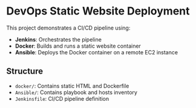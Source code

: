 # DevOps Static Website Deployment

This project demonstrates a CI/CD pipeline using:

- **Jenkins**: Orchestrates the pipeline
- **Docker**: Builds and runs a static website container
- **Ansible**: Deploys the Docker container on a remote EC2 instance

## Structure

- `docker/`: Contains static HTML and Dockerfile
- `Ansible/`: Contains playbook and hosts inventory
- `Jenkinsfile`: CI/CD pipeline definition
